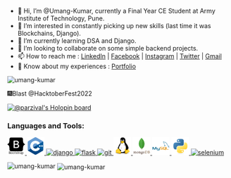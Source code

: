 - 👋 Hi, I’m @Umang-Kumar, currently a Final Year CE Student at Army Institute of Technology, Pune.
- 👀 I’m interested in constantly picking up new skills (last time it was Blockchains, Django).
- 🌱 I’m currently learning DSA and Django.
- 💞️ I’m looking to collaborate on some simple backend projects.
- 📫 How to reach me : [LinkedIn](https://www.linkedin.com/in/4386-umang-kumar/) | [Facebook](https://www.facebook.com/umangk1/) | [Instagram](https://www.instagram.com/umanga_sauras_/) | [Twitter](https://twitter.com/UmangKu94939930) | [Gmail](mailto:kumarumang4386@gmail.com)
- 📄 Know about my experiences : [Portfolio](https://umangkumar.pythonanywhere.com/)

<p align="left"> <img src="https://komarev.com/ghpvc/?username=umang-kumar&label=Profile%20views&color=0e75b6&style=flat" alt="umang-kumar" /> </p>


🎆Blast @HacktoberFest2022

[![@parzival's Holopin board](https://holopin.me/parzival)](https://holopin.io/@parzival)

<h3 align="left">Languages and Tools:</h3>
<p align="left"> <a href="https://getbootstrap.com" target="_blank" rel="noreferrer"> <img src="https://raw.githubusercontent.com/devicons/devicon/master/icons/bootstrap/bootstrap-plain-wordmark.svg" alt="bootstrap" width="40" height="40"/> </a> <a href="https://www.w3schools.com/cpp/" target="_blank" rel="noreferrer"> <img src="https://raw.githubusercontent.com/devicons/devicon/master/icons/cplusplus/cplusplus-original.svg" alt="cplusplus" width="40" height="40"/> </a> <a href="https://www.djangoproject.com/" target="_blank" rel="noreferrer"> <img src="https://cdn.worldvectorlogo.com/logos/django.svg" alt="django" width="40" height="40"/> </a> <a href="https://flask.palletsprojects.com/" target="_blank" rel="noreferrer"> <img src="https://www.vectorlogo.zone/logos/pocoo_flask/pocoo_flask-icon.svg" alt="flask" width="40" height="40"/> </a> <a href="https://git-scm.com/" target="_blank" rel="noreferrer"> <img src="https://www.vectorlogo.zone/logos/git-scm/git-scm-icon.svg" alt="git" width="40" height="40"/> </a> <a href="https://www.linux.org/" target="_blank" rel="noreferrer"> <img src="https://raw.githubusercontent.com/devicons/devicon/master/icons/linux/linux-original.svg" alt="linux" width="40" height="40"/> </a> <a href="https://www.mongodb.com/" target="_blank" rel="noreferrer"> <img src="https://raw.githubusercontent.com/devicons/devicon/master/icons/mongodb/mongodb-original-wordmark.svg" alt="mongodb" width="40" height="40"/> </a> <a href="https://www.mysql.com/" target="_blank" rel="noreferrer"> <img src="https://raw.githubusercontent.com/devicons/devicon/master/icons/mysql/mysql-original-wordmark.svg" alt="mysql" width="40" height="40"/> </a> <a href="https://www.python.org" target="_blank" rel="noreferrer"> <img src="https://raw.githubusercontent.com/devicons/devicon/master/icons/python/python-original.svg" alt="python" width="40" height="40"/> </a> <a href="https://www.selenium.dev" target="_blank" rel="noreferrer"> <img src="https://raw.githubusercontent.com/detain/svg-logos/780f25886640cef088af994181646db2f6b1a3f8/svg/selenium-logo.svg" alt="selenium" width="40" height="40"/> </a> </p>

<p><img align="left" src="https://github-readme-stats.vercel.app/api/top-langs?username=umang-kumar&show_icons=true&locale=en&layout=compact" alt="umang-kumar" /></p>

<p>&nbsp;<img align="center" src="https://github-readme-stats.vercel.app/api?username=umang-kumar&show_icons=true&locale=en" alt="umang-kumar" /></p>

<!---
Umang-Kumar/Umang-Kumar is a ✨ special ✨ repository because its `README.md` (this file) appears on your GitHub profile.
You can click the Preview link to take a look at your changes.
--->
